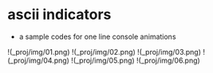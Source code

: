 ascii indicators
==================

* a sample codes for one line console animations

!(_proj/img/01.png)
!(_proj/img/02.png)
!(_proj/img/03.png)
!(_proj/img/04.png)
!(_proj/img/05.png)
!(_proj/img/06.png)

